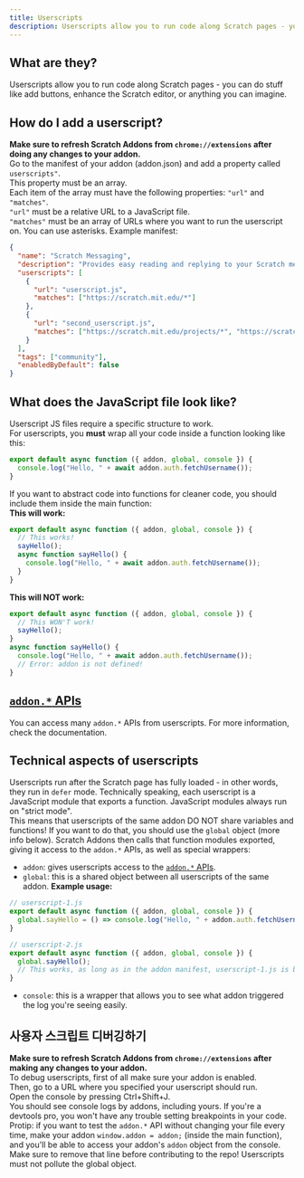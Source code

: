```yaml
---
title: Userscripts
description: Userscripts allow you to run code along Scratch pages - you can do stuff like add buttons, enhance the Scratch editor, or anything you can imagine.
---
```

## What are they?
Userscripts allow you to run code along Scratch pages - you can do stuff like add buttons, enhance the Scratch editor, or anything you can imagine.

## How do I add a userscript?
**Make sure to refresh Scratch Addons from `chrome://extensions` after doing any changes to your addon.**  
Go to the manifest of your addon (addon.json) and add a property called `userscripts"`.  
This property must be an array.  
Each item of the array must have the following properties: `"url"` and `"matches"`.  
`"url"` must be a relative URL to a JavaScript file.  
`"matches"` must be an array of URLs where you want to run the userscript on. You can use asterisks.
Example manifest:
```json
{
  "name": "Scratch Messaging",
  "description": "Provides easy reading and replying to your Scratch messages.",
  "userscripts": [
    {
      "url": "userscript.js",
      "matches": ["https://scratch.mit.edu/*"]
    },
    {
      "url": "second_userscript.js",
      "matches": ["https://scratch.mit.edu/projects/*", "https://scratch.mit.edu/users/*"]
    }
  ],
  "tags": ["community"],
  "enabledByDefault": false
}
```

## What does the JavaScript file look like?
Userscript JS files require a specific structure to work.  
For userscripts, you **must** wrap all your code inside a function looking like this:
```js
export default async function ({ addon, global, console }) {
  console.log("Hello, " + await addon.auth.fetchUsername());
}
```
If you want to abstract code into functions for cleaner code, you should include them inside the main function:  
**This will work:**
```js
export default async function ({ addon, global, console }) {
  // This works!
  sayHello();
  async function sayHello() {
    console.log("Hello, " + await addon.auth.fetchUsername());
  }
}
```
**This will NOT work:**
```js
export default async function ({ addon, global, console }) {
  // This WON'T work!
  sayHello();
}
async function sayHello() {
  console.log("Hello, " + await addon.auth.fetchUsername());
  // Error: addon is not defined!
}
```

## [`addon.*` APIs](/docs/developing/addon-apis-reference)
You can access many `addon.*` APIs from userscripts. For more information, check the documentation.

## Technical aspects of userscripts
Userscripts run after the Scratch page has fully loaded - in other words, they run in `defer` mode.
Technically speaking, each userscript is a JavaScript module that exports a function. JavaScript modules always run on "strict mode".  
This means that userscripts of the same addon DO NOT share variables and functions! If you want to do that, you should use the `global` object (more info below).
Scratch Addons then calls that function modules exported, giving it access to the `addon.*` APIs, as well as special wrappers:  
- `addon`: gives userscripts access to the [`addon.*` APIs](/docs/developing/addon-apis-reference).
- `global`: this is a shared object between all userscripts of the same addon. **Example usage:**
```js
// userscript-1.js
export default async function ({ addon, global, console }) {
  global.sayHello = () => console.log("Hello, " + addon.auth.fetchUsername());
}

// userscript-2.js
export default async function ({ addon, global, console }) {
  global.sayHello();
  // This works, as long as in the addon manifest, userscript-1.js is before userscript-2.js in the userscripts array.
}
```
- `console`: this is a wrapper that allows you to see what addon triggered the log you're seeing easily.

## 사용자 스크립트 디버깅하기
**Make sure to refresh Scratch Addons from `chrome://extensions` after making any changes to your addon.**  
To debug userscripts, first of all make sure your addon is enabled.  
Then, go to a URL where you specified your userscript should run.  
Open the console by pressing Ctrl+Shift+J.  
You should see console logs by addons, including yours. If you're a devtools pro, you won't have any trouble setting breakpoints in your code.  
Protip: if you want to test the `addon.*` API without changing your file every time, make your addon `window.addon = addon;` (inside the main function), and you'll be able to access your addon's `addon` object from the console. Make sure to remove that line before contributing to the repo! Userscripts must not pollute the global object.

